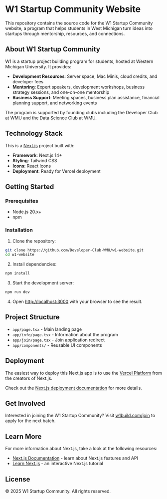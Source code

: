 # W1 Startup Community Website

This repository contains the source code for the W1 Startup Community website, a program that helps students in West Michigan turn ideas into startups through mentorship, resources, and connections.

## About W1 Startup Community

W1 is a startup project building program for students, hosted at Western Michigan University. It provides:

- **Development Resources**: Server space, Mac Minis, cloud credits, and developer fees
- **Mentoring**: Expert speakers, development workshops, business strategy sessions, and one-on-one mentorship
- **Business Support**: Meeting spaces, business plan assistance, financial planning support, and networking events

The program is supported by founding clubs including the Developer Club at WMU and the Data Science Club at WMU.

## Technology Stack

This is a [Next.js](https://nextjs.org) project built with:

- **Framework**: Next.js 14+
- **Styling**: Tailwind CSS
- **Icons**: React Icons
- **Deployment**: Ready for Vercel deployment

## Getting Started

### Prerequisites

- Node.js 20.x+
- npm

### Installation

1. Clone the repository:

```bash
git clone https://github.com/Developer-Club-WMU/w1-website.git
cd w1-website
```

2. Install dependencies:

```bash
npm install
```

3. Start the development server:

```bash
npm run dev
```

4. Open [http://localhost:3000](http://localhost:3000) with your browser to see the result.

## Project Structure

- `app/page.tsx` - Main landing page
- `app/info/page.tsx` - Information about the program
- `app/join/page.tsx` - Join application redirect
- `app/components/` - Reusable UI components

## Deployment

The easiest way to deploy this Next.js app is to use the [Vercel Platform](https://vercel.com/new) from the creators of Next.js.

Check out the [Next.js deployment documentation](https://nextjs.org/docs/app/building-your-application/deploying) for more details.

## Get Involved

Interested in joining the W1 Startup Community? Visit [w1build.com/join](https://w1build.com/join) to apply for the next batch.

## Learn More

For more information about Next.js, take a look at the following resources:

- [Next.js Documentation](https://nextjs.org/docs) - learn about Next.js features and API
- [Learn Next.js](https://nextjs.org/learn) - an interactive Next.js tutorial

## License

© 2025 W1 Startup Community. All rights reserved.
